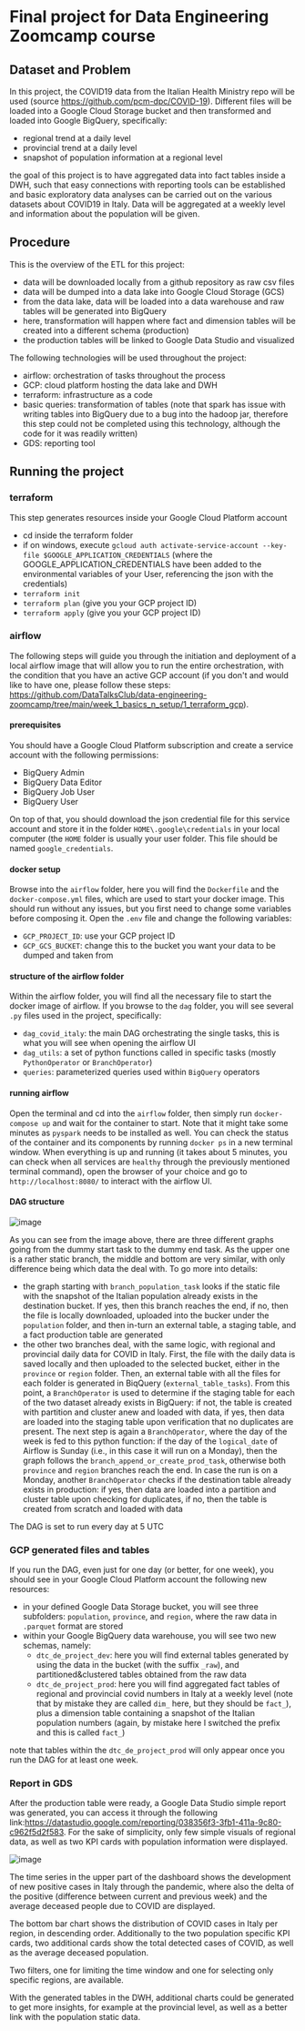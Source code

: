 # Final project for Data Engineering Zoomcamp course

## Dataset and Problem

In this project, the COVID19 data from the Italian Health Ministry repo will be used (source https://github.com/pcm-dpc/COVID-19). Different files will be loaded into a Google Cloud Storage bucket and then transformed and loaded into Google BigQuery, specifically:

* regional trend at a daily level
* provincial trend at a daily level
* snapshot of population information at a regional level

the goal of this project is to have aggregated data into fact tables inside a DWH, such that easy connections with reporting tools can be established and basic exploratory data analyses can be carried out on the various datasets about COVID19 in Italy. Data will be aggregated at a weekly level and information about the population will be given.

## Procedure

This is the overview of the ETL for this project:

* data will be downloaded locally from a github repository as raw csv files
* data will be dumped into a data lake into Google Cloud Storage (GCS)
* from the data lake, data will be loaded into a data warehouse and raw tables will be generated into BigQuery
* here, transformation will happen where fact and dimension tables will be created into a different schema (production)
* the production tables will be linked to Google Data Studio and visualized

The following technologies will be used throughout the project:

* airflow: orchestration of tasks throughout the process
* GCP: cloud platform hosting the data lake and DWH
* terraform: infrastructure as a code
* basic queries: transformation of tables (note that spark has issue with writing tables into BigQuery due to a bug into the hadoop jar, therefore this step could not be completed using this technology, although the code for it was readily written)
* GDS: reporting tool 

## Running the project

### terraform

This step generates resources inside your Google Cloud Platform account

* cd inside the terraform folder
* if on windows, execute `gcloud auth activate-service-account --key-file $GOOGLE_APPLICATION_CREDENTIALS` (where the GOOGLE_APPLICATION_CREDENTIALS have been added to the environmental variables of your User, referencing the json with the credentials)
* `terraform init`
* `terraform plan` (give you your GCP project ID)
* `terraform apply` (give you your GCP project ID)

### airflow

The following steps will guide you through the initiation and deployment of a local airflow image that will allow you to run the entire orchestration, with the condition that you have an active GCP account (if you don't and would like to have one, please follow these steps: https://github.com/DataTalksClub/data-engineering-zoomcamp/tree/main/week_1_basics_n_setup/1_terraform_gcp).

#### prerequisites

You should have a Google Cloud Platform subscription and create a service account with the following permissions:
* BigQuery Admin
* BigQuery Data Editor
* BigQuery Job User
* BigQuery User

On top of that, you should download the json credential file for this service account and store it in the folder `HOME\.google\credentials` in your local computer (the `HOME` folder is usually your user folder. This file should be named `google_credentials`.

#### docker setup

Browse into the `airflow` folder, here you will find the `Dockerfile` and the `docker-compose.yml` files, which are used to start your docker image. This should run without any issues, but you first need to change some variables before composing it. Open the `.env` file and change the following variables:

* `GCP_PROJECT_ID`: use your GCP project ID
* `GCP_GCS_BUCKET`: change this to the bucket you want your data to be dumped and taken from

#### structure of the airflow folder

Within the airflow folder, you will find all the necessary file to start the docker image of airflow. If you browse to the `dag` folder, you will see several `.py` files used in the project, specifically:

* `dag_covid_italy`: the main DAG orchestrating the single tasks, this is what you will see when opening the airflow UI
* `dag_utils`: a set of python functions called in specific tasks (mostly `PythonOperator` or `BranchOperator`) 
* `queries`: parameterized queries used within `BigQuery` operators

#### running airflow

Open the terminal and cd into the `airflow` folder, then simply run `docker-compose up` and wait for the container to start. Note that it might take some minutes as `pyspark` needs to be installed as well. You can check the status of the container and its components by running `docker ps` in a new terminal window. When everything is up and running (it takes about 5 minutes, you can check when all services are `healthy` through the previously mentioned terminal command), open the browser of your choice and go to `http://localhost:8080/` to interact with the airflow UI.

#### DAG structure

![image](https://user-images.githubusercontent.com/49947038/160274602-d55ff8df-0e9d-400b-989e-85971d747c29.png)

As you can see from the image above, there are three different graphs going from the dummy start task to the dummy end task. As the upper one is a rather static branch, the middle and bottom are very similar, with only difference being which data the deal with. To go more into details:

* the graph starting with `branch_population_task` looks if the static file with the snapshot of the Italian population already exists in the destination bucket. If yes, then this branch reaches the end, if no, then the file is locally downloaded, uploaded into the bucker under the `population` folder, and then in-turn an external table, a staging table, and a fact production table are generated
* the other two branches deal, with the same logic, with regional and provincial daily data for COVID in Italy. First, the file with the daily data is saved locally and then uploaded to the selected bucket, either in the `province` or `region` folder. Then, an external table with all the files for each folder is generated in BiqQuery (`external_table_tasks`). From this point, a `BranchOperator` is used to determine if the staging table for each of the two dataset already exists in BigQuery: if not, the table is created with partition and cluster anew and loaded with data, if yes, then data are loaded into the staging table upon verification that no duplicates are present. The next step is again a `BranchOperator`, where the day of the week is fed to this python function: if the day of the `logical_date` of Airflow is Sunday (i.e., in this case it will run on a Monday), then the graph follows the `branch_append_or_create_prod_task`, otherwise both `province` and `region` branches reach the end. In case the run is on a Monday, another `BranchOperator` checks if the destination table already exists in production: if yes, then data are loaded into a partition and cluster table upon checking for duplicates, if no, then the table is created from scratch and loaded with data

The DAG is set to run every day at 5 UTC

### GCP generated files and tables

If you run the DAG, even just for one day (or better, for one week), you should see in your Google Cloud Platform account the following new resources:

* in your defined Google Data Storage bucket, you will see three subfolders: `population`, `province`, and `region`, where the raw data in `.parquet` format are stored
* within your Google BigQuery data warehouse, you will see two new schemas, namely:
  * `dtc_de_project_dev`: here you will find external tables generated by using the data in the bucket (with the suffix `_raw`), and partitioned&clustered tables obtained from the raw data
  * `dtc_de_project_prod`: here you will find aggregated fact tables of regional and provincial covid numbers in Italy at a weekly level (note that by mistake they are called `dim_` here, but they should be `fact_`), plus a dimension table containing a snapshot of the Italian population numbers (again, by mistake here I switched the prefix and this is called `fact_`)

note that tables within the `dtc_de_project_prod` will only appear once you run the DAG for at least one week.

### Report in GDS

After the production table were ready, a Google Data Studio simple report was generated, you can access it through the following link:https://datastudio.google.com/reporting/038356f3-3fb1-411a-9c80-c962f5d2f583. For the sake of simplicity, only few simple visuals of regional data, as well as two KPI cards with population information were displayed. 

![image](https://user-images.githubusercontent.com/49947038/160274413-1be98a1f-13a3-4088-8e5c-6fcb05bef4ec.png)

The time series in the upper part of the dashboard shows the development of new positive cases in Italy through the pandemic, where also the delta of the positive (difference between current and previous week) and the average deceased people due to COVID are displayed.

The bottom bar chart shows the distribution of COVID cases in Italy per region, in descending order. Additionally to the two population specific KPI cards, two additional cards show the total detected cases of COVID, as well as the average deceased population. 

Two filters, one for limiting the time window and one for selecting only specific regions, are available. 

With the generated tables in the DWH, additional charts could be generated to get more insights, for example at the provincial level, as well as a better link with the population static data. 

